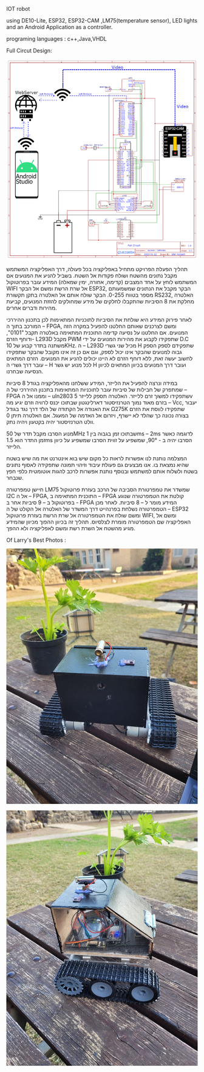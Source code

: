 IOT robot

using DE10-Lite, ESP32, ESP32-CAM ,LM75(temperature sensor), LED lights and an Android Application as a controller.

programing languages : c++,Java,VHDL

Full Circut Design:

![alt text](https://github.com/T3co/NPC_Mobile/blob/main/fc.png?raw=true)

תהליך הפעלת הפרויקט מתחיל באפליקציה בכל פעולה, דרך האפליקציה המשתמש מקבל נתונים מהשטח ושולח פקודות אל השטח.
בשביל להניע את המנועים אם המשתמש לוחץ על אחד המצבים (קדימה, אחורה, ימין שמאלה) המידע עובר בפרוטוקול WIFI אל שרת הרשת ומשם אל הבקר ESP32, הבקר מקבל את הנתונים שמשמעותם מספר בטווח 0-255. הבקר שולח אותם אל האלטרה בתקן תקשורת RS232, האלטרה מחלקת את 8 הסיביות שהתקבלו לחלקים של מידע שמחולקים להזזת המנועים, קביעת מהירות ודברים אחרים.
 
לאחר פירוק המידע היא שולחת את הסיביות לתוכניות המתאימות לכן בתכנון ההיררכי המורכב בתוך ה – FPGA, ומשם לצרכנים שאותם החלטנו להפעיל במקרה הזה המנועים. 
אם החלטנו על נסיעה קדימה התוכנית המתאימה באלטרה תקבל "0101", ודוחף הזרם- L293D מקבל PWM שתפקידו לקבוע את מהירות המנועים על ידי D.C משתנה בתדר קבוע של 10KHz. ה – L293D מכיל שני גשרי H שתפקידם לספק הספק גבוה למנועים שהבקר אינו יכול לספק, וגם אם כן זה אינו מקובל שהבקר שתפקידו לחשוב יעשה זאת, ללא דוחף הזרם לא היינו יכולים להניע את המנועים. הזרם המתאים עובר דרך גשרי ה – H לכל מנוע יש גשר H ועובר דרך המנועים בכיוון המתאים לכיוון הנסיעה שבחרנו.
 
במידה ונרצה להפעיל את הלייזר, המידע ששלחנו מהאפליקציה בגודל 8 סיביות שמתפרק של חבילות של סיביות עובר לתוכניות המתאימות בתכנון ההיררכי של ה – FPGA וממנו אל ה – uln2803 שתפקידו למשוך זרם ללייזר. האלטרה תספק ללייזר 5v בזרם מאוד נמוך הטרנזיסטור דארלינגטון שבתוכו יכנס לרוויה וזרם יגיע מה – Vcc, יעבור את האנודה אל הקתודה של הלד דרך נגד בגודל Ω275K שתפקידו לווסת את הזרם בצורה נכונה כך שהלד לא יישרף, ויזרום אל האדמה של המעגל. אם האלטרה תיתן 0 וולט הטרנזיסטור יהיה בקטעון ויהיה נתק.

מנוע הסרבו מקבל תדר של 50MHz שבתוכו זמן בגבוה בין 1ms – 2ms לדוגמה כאשר זמן התדר הוא  1.5ms הסרבו יהיה ב - 
90°,  שמשפיע על זווית הסרבו שמשפיע על כיוון הלייזר.

המצלמה נותנת לנו אפשרות לראות כל מקום שיש בוא אינטרנט את מה שיש בשטח שהיא נמצאת בו. אנו מבצעים גם פעולת עיבוד וזיהוי תמונה שתפקידה לאסוף נתונים בשטח ולשלוח אותם למשתמש ובנוסף נותנת אפשרות לרכב להגות אוטומטית כלפי חפץ שנבחר.


 חיישן טמפרטורה LM75 שמשדר את טמפרטורת הסביבה של הרכב בעזרת פרוטוקול I2C אל ה – FPGA, התוכנית המתאימה ב – FPGA קולטת את הטמפרטורה שנוגע בפרוטוקול ב – 9 סיביות אחר ב  -  FPGA המידע מומר ל – 8 סיביות. לאחר מכן הטמפרטורה נשלחת בפרנהייט דרך המשדר של האלטרה אל הקולט של ה – ESP32 ומשם שולח את הטמפרטורה אל שרת הרשת בעזרת פרוטוקול WIFI, ומשם אל האפליקציה שם הטמפרטורה מומרת לצלסיוס. תהליך זה בכיוון ההפוך מכיוון שהמידע מגיע מהשטח אל השרת רשת ומשם לאפליקציה ולא ההפך.


Of Larry's Best Photos :

![alt text](https://github.com/T3co/NPC_Mobile/blob/main/LWF.jpeg?raw=true)

![alt text](https://github.com/T3co/NPC_Mobile/blob/main/LWS.jpeg?raw=true)
